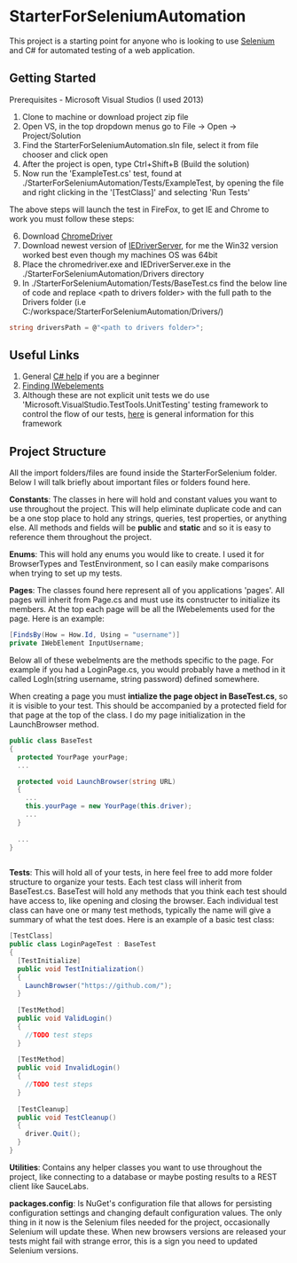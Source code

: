 # StarterForSeleniumAutomation

This project is a starting point for anyone who is looking to use [Selenium](http://www.seleniumhq.org/) and C# for automated testing of a web application.

## Getting Started

Prerequisites - Microsoft Visual Studios (I used 2013)

1. Clone to machine or download project zip file
2. Open VS, in the top dropdown menus go to File -> Open -> Project/Solution
3. Find the StarterForSeleniumAutomation.sln file, select it from file chooser and click open
4. After the project is open, type Ctrl+Shift+B (Build the solution)
5. Now run the 'ExampleTest.cs' test, found at ./StarterForSeleniumAutomation/Tests/ExampleTest, by opening the file and right clicking in the '[TestClass]' and selecting 'Run Tests'

The above steps will launch the test in FireFox, to get IE and Chrome to work you must follow these steps:

6. Download [ChromeDriver](https://sites.google.com/a/chromium.org/chromedriver/downloads)
7. Download newest version of [IEDriverServer](http://selenium-release.storage.googleapis.com/index.html), for me the Win32 version worked best even though my machines OS was 64bit
8. Place the chromedriver.exe and IEDriverServer.exe in the ./StarterForSeleniumAutomation/Drivers directory
9. In ./StarterForSeleniumAutomation/Tests/BaseTest.cs find the below line of code and replace \<path to drivers folder\> with the full path to the Drivers folder (i.e C:/workspace/StarterForSeleniumAutomation/Drivers/)
```c#
string driversPath = @"<path to drivers folder>";
```

## Useful Links

1. General [C# help](https://msdn.microsoft.com/en-us/library/aa288436\(v=vs.71\).aspx) if you are a beginner
2. [Finding IWebelements](https://loadfocus.com/blog/2013/09/05/how-to-locate-web-elements-with-selenium-webdriver/)
3. Although these are not explicit unit tests we do use 'Microsoft.VisualStudio.TestTools.UnitTesting' testing framework to control the flow of our tests, [here](https://msdn.microsoft.com/en-us/library/ms182517\(v=vs.100\).aspx) is general information for this framework

## Project Structure

All the import folders/files are found inside the StarterForSelenium folder. Below I will talk briefly about important files or folders found here.

__Constants__: The classes in here will hold and constant values you want to use throughout the project.  This will help eliminate duplicate code and can be a one stop place to hold any strings, queries, test properties, or anything else.  All methods and fields will be __public__ and  __static__ and so it is easy to reference them throughout the project.

__Enums__: This will hold any enums you would like to create. I used it for BrowserTypes and TestEnvironment, so I can easily make comparisons when trying to set up my tests.

__Pages__: The classes found here represent all of you applications 'pages'.  All pages will inherit from Page.cs and must use its constructer to initialize its members.  At the top each page will be all the IWebelements used for the page. Here is an example:
```c#
[FindsBy(How = How.Id, Using = "username")]
private IWebElement InputUsername;
```
Below all of these webelments are the methods specific to the page. For example if you had a LoginPage.cs, you would probably have a method in it called LogIn(string username, string password) defined somewhere.

When creating a page you must __intialize the page object in BaseTest.cs__, so it is visible to your test.  This should be accompanied by a protected field for that page at the top of the class.  I do my page initialization in the LaunchBrowser method.

```c#
public class BaseTest
{
  protected YourPage yourPage;
  ...

  protected void LaunchBrowser(string URL)
  {
    ...
    this.yourPage = new YourPage(this.driver);
    ...
  }
  
  ...
}
  
```

__Tests__: This will hold all of your tests, in here feel free to add more folder structure to organize your tests.  Each test class will inherit from BaseTest.cs. BaseTest will hold any methods that you think each test should have access to, like opening and closing the browser.  Each individual test class can have one or many test methods, typically the name will give a summary of what the test does. Here is an example of a basic test class:

```c#
[TestClass]
public class LoginPageTest : BaseTest
{
  [TestInitialize]
  public void TestInitialization()
  {
    LaunchBrowser("https://github.com/");
  }
  
  [TestMethod]
  public void ValidLogin()
  {
    //TODO test steps
  }
  
  [TestMethod]
  public void InvalidLogin()
  {
    //TODO test steps
  }
  
  [TestCleanup]
  public void TestCleanup()
  {
    driver.Quit();
  }
}
```

__Utilities__: Contains any helper classes you want to use throughout the project, like connecting to a database or maybe posting results to a REST client like SauceLabs.

__packages.config__: Is NuGet's configuration file that allows for persisting configuration settings and changing default configuration values.  The only thing in it now is the Selenium files needed for the project, occasionally Selenium will update these. When new browsers versions are released your tests might fail with strange error, this is a sign you need to updated Selenium versions.



